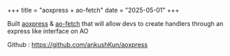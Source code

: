 +++
title = "aoxpress + ao-fetch"
date = "2025-05-01"
+++

Built [aoxpress](https://apm.betteridea.dev/pkg?id=@apm/aoxpress) & [ao-fetch](https://www.npmjs.com/package/ao-fetch) that will allow devs to create handlers through an express like interface on AO

Github : https://github.com/ankushKun/aoxpress